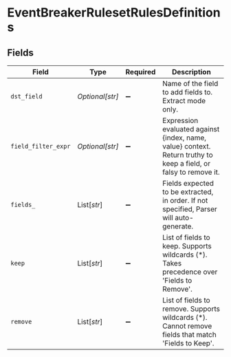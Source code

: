 # EventBreakerRulesetRulesDefinitions


## Fields

| Field                                                                                                            | Type                                                                                                             | Required                                                                                                         | Description                                                                                                      |
| ---------------------------------------------------------------------------------------------------------------- | ---------------------------------------------------------------------------------------------------------------- | ---------------------------------------------------------------------------------------------------------------- | ---------------------------------------------------------------------------------------------------------------- |
| `dst_field`                                                                                                      | *Optional[str]*                                                                                                  | :heavy_minus_sign:                                                                                               | Name of the field to add fields to. Extract mode only.                                                           |
| `field_filter_expr`                                                                                              | *Optional[str]*                                                                                                  | :heavy_minus_sign:                                                                                               | Expression evaluated against {index, name, value} context. Return truthy to keep a field, or falsy to remove it. |
| `fields_`                                                                                                        | List[*str*]                                                                                                      | :heavy_minus_sign:                                                                                               | Fields expected to be extracted, in order. If not specified, Parser will auto-generate.                          |
| `keep`                                                                                                           | List[*str*]                                                                                                      | :heavy_minus_sign:                                                                                               | List of fields to keep. Supports wildcards (*). Takes precedence over 'Fields to Remove'.                        |
| `remove`                                                                                                         | List[*str*]                                                                                                      | :heavy_minus_sign:                                                                                               | List of fields to remove. Supports wildcards (*). Cannot remove fields that match 'Fields to Keep'.              |